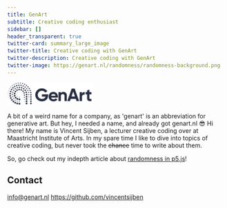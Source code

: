 ```yaml
---
title: GenArt
subtitle: Creative coding enthusiast
sidebar: []
header_transparent: true
twitter-card: summary_large_image
twitter-title: Creative coding with GenArt
twitter-description: Creative coding with GenArt
twitter-image: https://genart.nl/randomness/randomness-background.png
---
```

<img src="logo-genart.png" alt="GenArt" width="200"/>

A bit of a weird name for a company, as 'genart' is an abbreviation for generative art. But hey, I needed a name, and already got genart.nl 😎
Hi there! My name is Vincent Sijben, a lecturer creative coding over at Maastricht Institute of Arts. In my spare time I like to dive into topics of creative coding, but never took the ~~chance~~ time to write about them.

So, go check out my indepth article about [randomness in p5.js](randomness/)!


## Contact
info@genart.nl
https://github.com/vincentsijben
